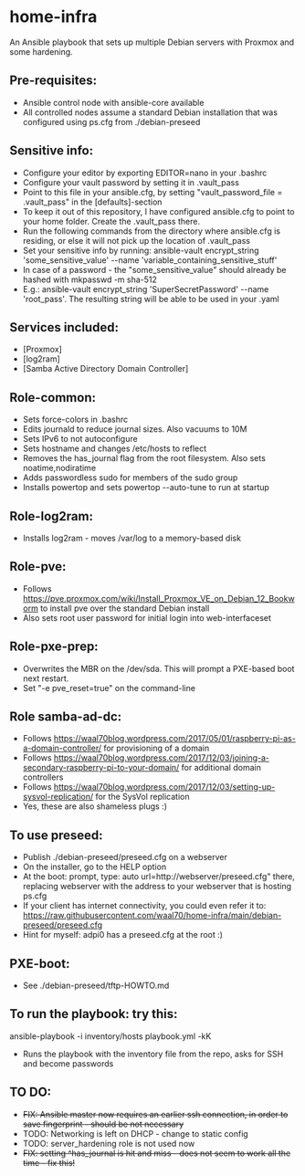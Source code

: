 # home-infra

An Ansible playbook that sets up multiple Debian servers with Proxmox and some hardening.

## Pre-requisites:
* Ansible control node with ansible-core available
* All controlled nodes assume a standard Debian installation that was configured using ps.cfg from ./debian-preseed

## Sensitive info:
* Configure your editor by exporting EDITOR=nano in your .bashrc
* Configure your vault password by setting it in .vault_pass
* Point to this file in your ansible.cfg, by setting "vault_password_file = .vault_pass" in the [defaults]-section
* To keep it out of this repository, I have configured ansible.cfg to point to your home folder. Create the .vault_pass there.
* Run the following commands from the directory where ansible.cfg is residing, or else it will not pick up the location of .vault_pass
* Set your sensitive info by running: ansible-vault encrypt_string 'some_sensitive_value' --name 'variable_containing_sensitive_stuff'
* In case of a password - the "some_sensitive_value" should already be hashed with mkpasswd -m sha-512
* E.g.: ansible-vault encrypt_string 'SuperSecretPassword' --name 'root_pass'. The resulting string will be able to be used in your .yaml 


## Services included:
* [Proxmox]
* [log2ram]
* [Samba Active Directory Domain Controller]

## Role-common:
* Sets force-colors in .bashrc
* Edits journald to reduce journal sizes. Also vacuums to 10M
* Sets IPv6 to not autoconfigure
* Sets hostname and changes /etc/hosts to reflect
* Removes the has_journal flag from the root filesystem. Also sets noatime,nodiratime
* Adds passwordless sudo for members of the sudo group
* Installs powertop and sets powertop --auto-tune to run at startup

## Role-log2ram:
* Installs log2ram - moves /var/log to a memory-based disk

## Role-pve:
* Follows https://pve.proxmox.com/wiki/Install_Proxmox_VE_on_Debian_12_Bookworm to install pve over the standard Debian install
* Also sets root user password for initial login into web-interfaceset

## Role-pxe-prep:
* Overwrites the MBR on the /dev/sda. This will prompt a PXE-based boot next restart.
* Set "-e pve_reset=true" on the command-line

## Role samba-ad-dc:
* Follows https://waal70blog.wordpress.com/2017/05/01/raspberry-pi-as-a-domain-controller/ for provisioning of a domain
* Follows https://waal70blog.wordpress.com/2017/12/03/joining-a-secondary-raspberry-pi-to-your-domain/ for additional domain controllers
* Follows https://waal70blog.wordpress.com/2017/12/03/setting-up-sysvol-replication/ for the SysVol replication
* Yes, these are also shameless plugs :)

## To use preseed:
* Publish ./debian-preseed/preseed.cfg on a webserver
* On the installer, go to the HELP option
* At the boot: prompt, type: auto url=http://webserver/preseed.cfg" there, replacing webserver with the address to your webserver that is hosting ps.cfg
* If your client has internet connectivity, you could even refer it to: https://raw.githubusercontent.com/waal70/home-infra/main/debian-preseed/preseed.cfg 
* Hint for myself: adpi0 has a preseed.cfg at the root :)

## PXE-boot:
* See ./debian-preseed/tftp-HOWTO.md

## To run the playbook: try this:
ansible-playbook -i inventory/hosts playbook.yml -kK

- Runs the playbook with the inventory file from the repo, asks for SSH and become passwords

## TO DO:
* ~~FIX: Ansible master now requires an earlier ssh connection, in order to save fingerprint - should be not necessary~~
* TODO: Networking is left on DHCP - change to static config
* TODO: server_hardening role is not used now
* ~~FIX: setting ^has_journal is hit and miss - does not seem to work all the time - fix this!~~
